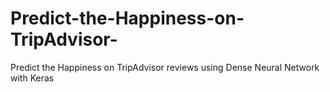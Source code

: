 # Predict-the-Happiness-on-TripAdvisor-
Predict the Happiness on TripAdvisor reviews using Dense Neural Network with Keras 
